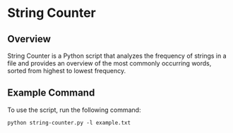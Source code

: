 # String Counter

## Overview
String Counter is a Python script that analyzes the frequency of strings in a file and provides an overview of the most commonly occurring words, sorted from highest to lowest frequency.

## Example Command
To use the script, run the following command:

```
python string-counter.py -l example.txt
```
